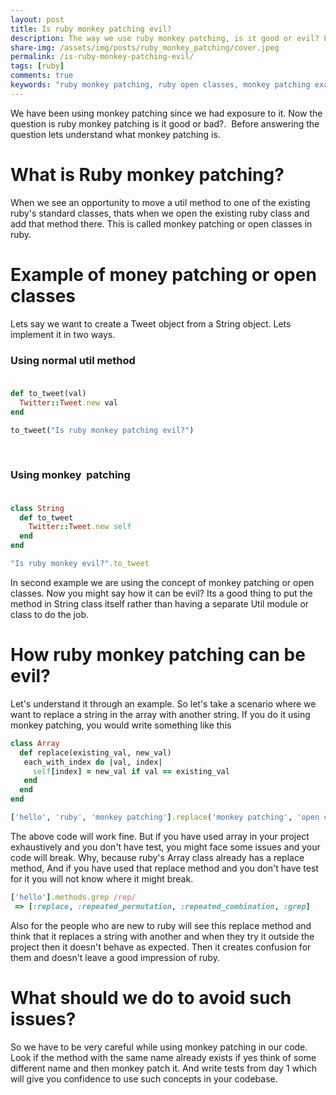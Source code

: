 ```yaml
---
layout: post
title: Is ruby monkey patching evil?
description: The way we use ruby monkey patching, is it good or evil? Lets understand through some examples.
share-img: /assets/img/posts/ruby_monkey_patching/cover.jpeg
permalink: /is-ruby-monkey-patching-evil/
tags: [ruby]
comments: true
keywords: "ruby monkey patching, ruby open classes, monkey patching example, ruby best practices, ruby class extension, ruby util methods, monkey patching risks, ruby array replace, ruby code safety, ruby programming tips"
---
```


We have been using monkey patching since we had exposure to it. Now the question is ruby monkey patching is it good or bad?.  Before answering the question lets understand what monkey patching is.

# What is Ruby monkey patching?

When we see an opportunity to move a util method to one of the existing ruby's standard classes, thats when we open the existing ruby class and add that method there. This is called monkey patching or open classes in ruby.

# Example of money patching or open classes

Lets say we want to create a Tweet object from a String object. Lets implement it in two ways.

### Using normal util method<br><br>

```ruby
def to_tweet(val)
  Twitter::Tweet.new val
end

to_tweet("Is ruby monkey patching evil?")
```
<br>

### Using monkey  patching<br><br>

```ruby
class String
  def to_tweet
    Twitter::Tweet.new self
  end
end

"Is ruby monkey evil?".to_tweet
```

In second example we are using the concept of monkey patching or open classes. Now you might say how it can be evil? Its a good thing to put the method in String class itself rather than having a separate Util module or class to do the job.

# How ruby monkey patching can be evil?

Let's understand it through an example. So let's take a scenario where we want to replace a string in the array with another string. If you do it using monkey patching, you would write something like this

```ruby
class Array
  def replace(existing_val, new_val)
   each_with_index do |val, index|
     self[index] = new_val if val == existing_val
   end
  end
end

['hello', 'ruby', 'monkey patching'].replace('monkey patching', 'open classes')
```

The above code will work fine. But if you have used array in your project exhaustively and you don't have test, you might face some issues and your code will break. Why, because ruby's Array class already has a replace method, And if you have used that replace method and you don't have test for it you will not know where it might break.

```ruby
['hello'].methods.grep /rep/
 => [:replace, :repeated_permutation, :repeated_combination, :grep]
```

Also for the people who are new to ruby will see this replace method and think that it replaces a string with another and when they try it outside the project then it doesn't behave as expected. Then it creates confusion for them and doesn't leave a good impression of ruby.

# What should we do to avoid such issues?

So we have to be very careful while using monkey patching in our code. Look if the method with the same name already exists if yes think of some different name and then monkey patch it. And write tests from day 1 which will give you confidence to use such concepts in your codebase.

